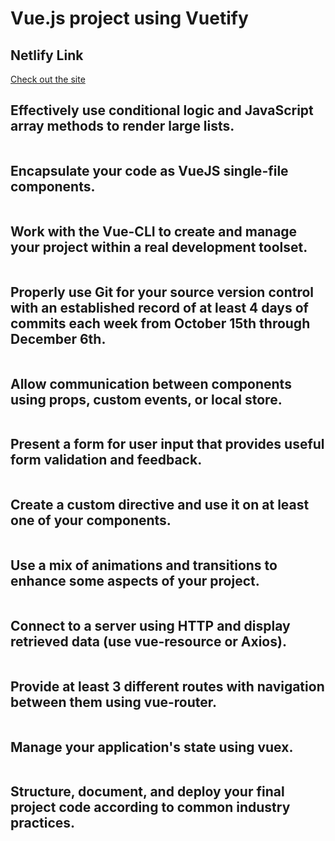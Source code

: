 # Vue.js project using Vuetify

## Netlify Link
[Check out the site](https://car-garage.netlify.com/)


## Effectively use conditional logic and JavaScript array methods to render large lists.
```JavaSript

```

## Encapsulate your code as VueJS single-file components.
```JavaSript

```

## Work with the Vue-CLI to create and manage your project within a real development toolset.
```JavaSript

```

## Properly use Git for your source version control with an established record of at least 4 days of commits each week from October 15th through December 6th.
```JavaSript

```

## Allow communication between components using props, custom events, or local store.
```JavaSript

```

## Present a form for user input that provides useful form validation and feedback.
```JavaSript

```

## Create a custom directive and use it on at least one of your components.
```JavaSript

```

## Use a mix of animations and transitions to enhance some aspects of your project.
```JavaSript

```

## Connect to a server using HTTP and display retrieved data (use vue-resource or Axios).
```JavaSript

```

## Provide at least 3 different routes with navigation between them using vue-router.
```JavaSript

```

## Manage your application's state using vuex.
```JavaSript

```

## Structure, document, and deploy your final project code according to common industry practices.
```JavaSript

```
